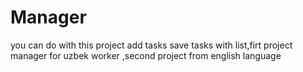 # Manager
you can do with this project add tasks save tasks with list,firt project manager for uzbek worker ,second project from english language


